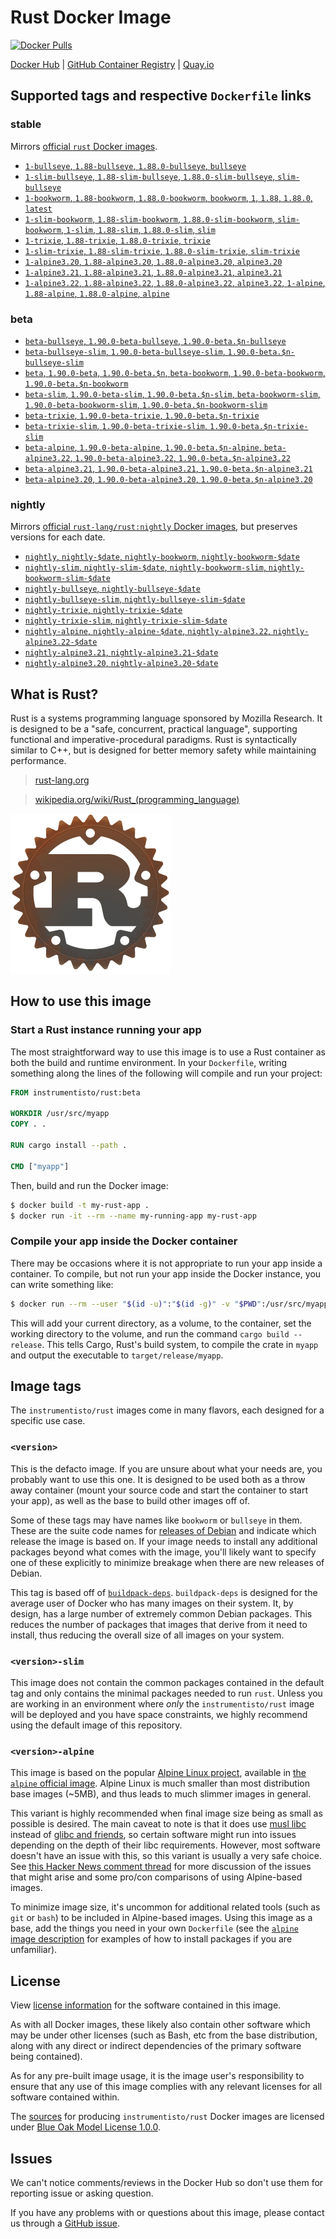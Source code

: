 Rust Docker Image
=================

[![Docker Pulls](https://img.shields.io/docker/pulls/instrumentisto/rust.svg)](https://hub.docker.com/r/instrumentisto/rust)

[Docker Hub](https://hub.docker.com/r/instrumentisto/rust)
| [GitHub Container Registry](https://github.com/orgs/instrumentisto/packages/container/package/rust)
| [Quay.io](https://quay.io/repository/instrumentisto/rust)




## Supported tags and respective `Dockerfile` links


### stable

Mirrors [official `rust` Docker images][1].

- [`1-bullseye`, `1.88-bullseye`, `1.88.0-bullseye`, `bullseye`][303]
- [`1-slim-bullseye`, `1.88-slim-bullseye`, `1.88.0-slim-bullseye`, `slim-bullseye`][304]
- [`1-bookworm`, `1.88-bookworm`, `1.88.0-bookworm`, `bookworm`, `1`, `1.88`, `1.88.0`, `latest`][305]
- [`1-slim-bookworm`, `1.88-slim-bookworm`, `1.88.0-slim-bookworm`, `slim-bookworm`, `1-slim`, `1.88-slim`, `1.88.0-slim`, `slim`][306]
- [`1-trixie`, `1.88-trixie`, `1.88.0-trixie`, `trixie`][307]
- [`1-slim-trixie`, `1.88-slim-trixie`, `1.88.0-slim-trixie`, `slim-trixie`][308]
- [`1-alpine3.20`, `1.88-alpine3.20`, `1.88.0-alpine3.20`, `alpine3.20`][309]
- [`1-alpine3.21`, `1.88-alpine3.21`, `1.88.0-alpine3.21`, `alpine3.21`][310]
- [`1-alpine3.22`, `1.88-alpine3.22`, `1.88.0-alpine3.22`, `alpine3.22`, `1-alpine`, `1.88-alpine`, `1.88.0-alpine`, `alpine`][311]


### beta

- [`beta-bullseye`, `1.90.0-beta-bullseye`, `1.90.0-beta.$n-bullseye`][203]
- [`beta-bullseye-slim`, `1.90.0-beta-bullseye-slim`, `1.90.0-beta.$n-bullseye-slim`][204]
- [`beta`, `1.90.0-beta`, `1.90.0-beta.$n`, `beta-bookworm`, `1.90.0-beta-bookworm`, `1.90.0-beta.$n-bookworm`][205]
- [`beta-slim`, `1.90.0-beta-slim`, `1.90.0-beta.$n-slim`, `beta-bookworm-slim`, `1.90.0-beta-bookworm-slim`, `1.90.0-beta.$n-bookworm-slim`][206]
- [`beta-trixie`, `1.90.0-beta-trixie`, `1.90.0-beta.$n-trixie`][207]
- [`beta-trixie-slim`, `1.90.0-beta-trixie-slim`, `1.90.0-beta.$n-trixie-slim`][208]
- [`beta-alpine`, `1.90.0-beta-alpine`, `1.90.0-beta.$n-alpine`, `beta-alpine3.22`, `1.90.0-beta-alpine3.22`, `1.90.0-beta.$n-alpine3.22`][209]
- [`beta-alpine3.21`, `1.90.0-beta-alpine3.21`, `1.90.0-beta.$n-alpine3.21`][210]
- [`beta-alpine3.20`, `1.90.0-beta-alpine3.20`, `1.90.0-beta.$n-alpine3.20`][211]


### nightly

Mirrors [official `rust-lang/rust:nightly` Docker images][2], but preserves versions for each date.

- [`nightly`, `nightly-$date`, `nightly-bookworm`, `nightly-bookworm-$date`][101]
- [`nightly-slim`, `nightly-slim-$date`, `nightly-bookworm-slim`, `nightly-bookworm-slim-$date`][102]
- [`nightly-bullseye`, `nightly-bullseye-$date`][103]
- [`nightly-bullseye-slim`, `nightly-bullseye-slim-$date`][104]
- [`nightly-trixie`, `nightly-trixie-$date`][105]
- [`nightly-trixie-slim`, `nightly-trixie-slim-$date`][106]
- [`nightly-alpine`, `nightly-alpine-$date`, `nightly-alpine3.22`, `nightly-alpine3.22-$date`][107]
- [`nightly-alpine3.21`, `nightly-alpine3.21-$date`][108]
- [`nightly-alpine3.20`, `nightly-alpine3.20-$date`][109]




## What is Rust?

Rust is a systems programming language sponsored by Mozilla Research. It is designed to be a "safe, concurrent, practical language", supporting functional and imperative-procedural paradigms. Rust is syntactically similar to C++, but is designed for better memory safety while maintaining performance.

> [rust-lang.org](https://rust-lang.org)

> [wikipedia.org/wiki/Rust_(programming_language)](https://wikipedia.org/wiki/Rust_(programming_language))

![Rust Logo](https://raw.githubusercontent.com/docker-library/docs/a11c341c57de07fbccfed7b21ea92d4bc40130a2/rust/logo.png)




## How to use this image


### Start a Rust instance running your app

The most straightforward way to use this image is to use a Rust container as both the build and runtime environment. In your `Dockerfile`, writing something along the lines of the following will compile and run your project:

```Dockerfile
FROM instrumentisto/rust:beta

WORKDIR /usr/src/myapp
COPY . .

RUN cargo install --path .

CMD ["myapp"]
```

Then, build and run the Docker image:

```bash
$ docker build -t my-rust-app .
$ docker run -it --rm --name my-running-app my-rust-app
```


### Compile your app inside the Docker container

There may be occasions where it is not appropriate to run your app inside a container. To compile, but not run your app inside the Docker instance, you can write something like:

```bash
$ docker run --rm --user "$(id -u)":"$(id -g)" -v "$PWD":/usr/src/myapp -w /usr/src/myapp instrumentisto/rust:beta cargo build --release
```

This will add your current directory, as a volume, to the container, set the working directory to the volume, and run the command `cargo build --release`. This tells Cargo, Rust's build system, to compile the crate in `myapp` and output the executable to `target/release/myapp`.




## Image tags

The `instrumentisto/rust` images come in many flavors, each designed for a specific use case.


### `<version>`

This is the defacto image. If you are unsure about what your needs are, you probably want to use this one. It is designed to be used both as a throw away container (mount your source code and start the container to start your app), as well as the base to build other images off of.

Some of these tags may have names like `bookworm` or `bullseye` in them. These are the suite code names for [releases of Debian][11] and indicate which release the image is based on. If your image needs to install any additional packages beyond what comes with the image, you'll likely want to specify one of these explicitly to minimize breakage when there are new releases of Debian.

This tag is based off of [`buildpack-deps`][12]. `buildpack-deps` is designed for the average user of Docker who has many images on their system. It, by design, has a large number of extremely common Debian packages. This reduces the number of packages that images that derive from it need to install, thus reducing the overall size of all images on your system.


### `<version>-slim`

This image does not contain the common packages contained in the default tag and only contains the minimal packages needed to run `rust`. Unless you are working in an environment where _only_ the `instrumentisto/rust` image will be deployed and you have space constraints, we highly recommend using the default image of this repository.


### `<version>-alpine`

This image is based on the popular [Alpine Linux project][21], available in [the `alpine` official image][22]. Alpine Linux is much smaller than most distribution base images (~5MB), and thus leads to much slimmer images in general.

This variant is highly recommended when final image size being as small as possible is desired. The main caveat to note is that it does use [musl libc][23] instead of [glibc and friends][24], so certain software might run into issues depending on the depth of their libc requirements. However, most software doesn't have an issue with this, so this variant is usually a very safe choice. See [this Hacker News comment thread][25] for more discussion of the issues that might arise and some pro/con comparisons of using Alpine-based images.

To minimize image size, it's uncommon for additional related tools (such as `git` or `bash`) to be included in Alpine-based images. Using this image as a base, add the things you need in your own `Dockerfile` (see the [`alpine` image description][22] for examples of how to install packages if you are unfamiliar).




## License

View [license information][3] for the software contained in this image.

As with all Docker images, these likely also contain other software which may be under other licenses (such as Bash, etc from the base distribution, along with any direct or indirect dependencies of the primary software being contained).

As for any pre-built image usage, it is the image user's responsibility to ensure that any use of this image complies with any relevant licenses for all software contained within.

The [sources][31] for producing `instrumentisto/rust` Docker images are licensed under [Blue Oak Model License 1.0.0][32].




## Issues

We can't notice comments/reviews in the Docker Hub so don't use them for reporting issue or asking question.

If you have any problems with or questions about this image, please contact us through a [GitHub issue][33].





[1]: https://hub.docker.com/_/rust
[2]: https://hub.docker.com/r/rustlang/rust
[3]: https://www.rust-lang.org/en-US/legal.html

[11]: https://wiki.debian.org/DebianReleases
[12]: https://hub.docker.com/_/buildpack-deps

[21]: http://alpinelinux.org
[22]: https://hub.docker.com/_/alpine
[23]: http://www.musl-libc.org
[24]: http://www.etalabs.net/compare_libcs.html
[25]: https://news.ycombinator.com/item?id=10782897

[31]: https://github.com/instrumentisto/rust-docker-image
[32]: https://github.com/instrumentisto/rust-docker-image/blob/main/LICENSE.md
[33]: https://github.com/instrumentisto/rust-docker-image/issues

[101]: https://github.com/rust-lang/docker-rust/blob/master/nightly/bookworm/Dockerfile
[102]: https://github.com/rust-lang/docker-rust/blob/master/nightly/bookworm/slim/Dockerfile
[103]: https://github.com/rust-lang/docker-rust/blob/master/nightly/bullseye/Dockerfile
[104]: https://github.com/rust-lang/docker-rust/blob/master/nightly/bullseye/slim/Dockerfile
[105]: https://github.com/rust-lang/docker-rust/blob/master/nightly/trixie/Dockerfile
[106]: https://github.com/rust-lang/docker-rust/blob/master/nightly/trixie/slim/Dockerfile
[107]: https://github.com/rust-lang/docker-rust/blob/master/nightly/alpine3.22/Dockerfile
[108]: https://github.com/rust-lang/docker-rust/blob/master/nightly/alpine3.21/Dockerfile
[109]: https://github.com/rust-lang/docker-rust/blob/master/nightly/alpine3.20/Dockerfile

[203]: https://github.com/instrumentisto/rust-docker-image/blob/main/beta/bullseye/Dockerfile
[204]: https://github.com/instrumentisto/rust-docker-image/blob/main/beta/bullseye-slim/Dockerfile
[205]: https://github.com/instrumentisto/rust-docker-image/blob/main/beta/bookworm/Dockerfile
[206]: https://github.com/instrumentisto/rust-docker-image/blob/main/beta/bookworm-slim/Dockerfile
[207]: https://github.com/instrumentisto/rust-docker-image/blob/main/beta/trixie/Dockerfile
[208]: https://github.com/instrumentisto/rust-docker-image/blob/main/beta/trixie-slim/Dockerfile
[209]: https://github.com/instrumentisto/rust-docker-image/blob/main/beta/alpine3.22/Dockerfile
[210]: https://github.com/instrumentisto/rust-docker-image/blob/main/beta/alpine3.21/Dockerfile
[211]: https://github.com/instrumentisto/rust-docker-image/blob/main/beta/alpine3.20/Dockerfile

[303]: https://github.com/rust-lang/docker-rust/blob/master/stable/bullseye/Dockerfile
[304]: https://github.com/rust-lang/docker-rust/blob/master/stable/bullseye/slim/Dockerfile
[305]: https://github.com/rust-lang/docker-rust/blob/master/stable/bookworm/Dockerfile
[306]: https://github.com/rust-lang/docker-rust/blob/master/stable/bookworm/slim/Dockerfile
[307]: https://github.com/rust-lang/docker-rust/blob/master/stable/trixie/Dockerfile
[308]: https://github.com/rust-lang/docker-rust/blob/master/stable/trixie/slim/Dockerfile
[309]: https://github.com/rust-lang/docker-rust/blob/master/stable/alpine3.20/Dockerfile
[310]: https://github.com/rust-lang/docker-rust/blob/master/stable/alpine3.21/Dockerfile
[311]: https://github.com/rust-lang/docker-rust/blob/master/stable/alpine3.22/Dockerfile
